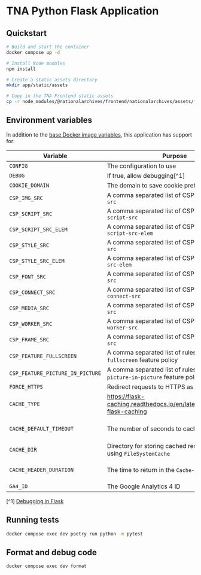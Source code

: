 # TNA Python Flask Application

## Quickstart

```sh
# Build and start the container
docker compose up -d

# Install Node modules
npm install

# Create a static assets directory
mkdir app/static/assets

# Copy in the TNA Frontend static assets
cp -r node_modules/@nationalarchives/frontend/nationalarchives/assets/* app/static/assets
```

## Environment variables

In addition to the [base Docker image variables](https://github.com/nationalarchives/docker/blob/main/docker/tna-python/README.md#environment-variables), this application has support for:

| Variable                         | Purpose                                                                     | Default                                                   |
| -------------------------------- | --------------------------------------------------------------------------- | --------------------------------------------------------- |
| `CONFIG`                         | The configuration to use                                                    | `config.Production`                                       |
| `DEBUG`                          | If true, allow debugging[^1]                                                | `False`                                                   |
| `COOKIE_DOMAIN`                  | The domain to save cookie preferences against                               | _none_                                                    |
| `CSP_IMG_SRC`                    | A comma separated list of CSP rules for `img-src`                           | `'self'`                                                  |
| `CSP_SCRIPT_SRC`                 | A comma separated list of CSP rules for `script-src`                        | `'self'`                                                  |
| `CSP_SCRIPT_SRC_ELEM`            | A comma separated list of CSP rules for `script-src-elem`                   | `'self'`                                                  |
| `CSP_STYLE_SRC`                  | A comma separated list of CSP rules for `style-src`                         | `'self'`                                                  |
| `CSP_STYLE_SRC_ELEM`             | A comma separated list of CSP rules for `style-src-elem`                    | `'self'`                                                  |
| `CSP_FONT_SRC`                   | A comma separated list of CSP rules for `font-src`                          | `'self'`                                                  |
| `CSP_CONNECT_SRC`                | A comma separated list of CSP rules for `connect-src`                       | `'self'`                                                  |
| `CSP_MEDIA_SRC`                  | A comma separated list of CSP rules for `media-src`                         | `'self'`                                                  |
| `CSP_WORKER_SRC`                 | A comma separated list of CSP rules for `worker-src`                        | `'self'`                                                  |
| `CSP_FRAME_SRC`                  | A comma separated list of CSP rules for `frame-src`                         | `'self'`                                                  |
| `CSP_FEATURE_FULLSCREEN`         | A comma separated list of rules for the `fullscreen` feature policy         | `'self'`                                                  |
| `CSP_FEATURE_PICTURE_IN_PICTURE` | A comma separated list of rules for the `picture-in-picture` feature policy | `'self'`                                                  |
| `FORCE_HTTPS`                    | Redirect requests to HTTPS as part of the CSP                               | _none_                                                    |
| `CACHE_TYPE`                     | https://flask-caching.readthedocs.io/en/latest/#configuring-flask-caching   | _none_                                                    |
| `CACHE_DEFAULT_TIMEOUT`          | The number of seconds to cache pages for                                    | production: `300`, staging: `60`, develop: `0`, test: `0` |
| `CACHE_DIR`                      | Directory for storing cached responses when using `FileSystemCache`         | `/tmp`                                                    |
| `CACHE_HEADER_DURATION`          | The time to return in the `Cache-Control` header                            | production: `604800`, staging/develop/test: `1`           |
| `GA4_ID`                         | The Google Analytics 4 ID                                                   | _none_                                                    |

[^1] [Debugging in Flask](https://flask.palletsprojects.com/en/2.3.x/debugging/)

## Running tests

```sh
docker compose exec dev poetry run python -m pytest
```

## Format and debug code

```sh
docker compose exec dev format
```
